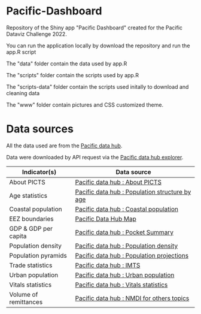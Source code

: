 # Pacific-Dashboard
Repository of the Shiny app "Pacific Dashboard" created for the Pacific Dataviz Challenge 2022. 

You can run the application locally by download the repository and run the app.R script

The "data" folder contain the data used by app.R

The "scripts" folder contain the scripts used by app.R

The "scripts-data" folder contain the scripts used initally to download and cleaning data

The "www" folder contain pictures and CSS customized theme.

# Data sources

All the data used are from the <a href='https://pacificdata.org/ ' target='_blank'>Pacific data hub</a>.

Data were downloaded by API request via the <a href='https://stats.pacificdata.org/ ' target='_blank'>Pacific data hub explorer</a>.



| Indicator(s)          | Data source                                                                                                                                                                                                                                                                                                                                     |
|-----------------------|-------------------------------------------------------------------------------------|
|About PICTS             | <a href='https://stats.pacificdata.org/vis?fs[0]=Topic%2C0%7CMulti-domain%23XDO%23&pg=0&fc=Topic&df[ds]=ds%3ASPC2&df[id]=DF_KEYFACTS&df[ag]=SPC&df[vs]=1.0&pd=2021%2C2021&dq=A..&ly[cl]=INDICATOR&ly[rw]=GEO_PICT' target='_blank'>Pacific data hub : About PICTS</a> |
| Age statistics        | <a href='https://stats.pacificdata.org/vis?fs[0]=Topic%2C0%7CPopulation%23POP%23&pg=0&fc=Topic&df[ds]=ds%3ASPC2&df[id]=DF_POP_AGE&df[ag]=SPC&df[vs]=1.0&pd=2022%2C2022&dq=A..MEDIANAGE%2BPOPCHILD%2BPOPYOUTH%2BPOPELDER60%2BPOPELDER65%2BDEPRATIO1559%2BDEPRATIO1564._T&ly[rw]=GEO_PICT&ly[cl]=INDICATOR' target='_blank'>Pacific data hub : Population structure by age</a> |
| Coastal population    | <a href='https://stats.pacificdata.org/vis?fs[0]=Topic%2C0%7CPopulation%23POP%23&pg=0&fc=Topic&df[ds]=ds%3ASPC2&df[id]=DF_POP_COAST&df[ag]=SPC&df[vs]=2.0&pd=%2C2021&dq=A...&ly[rw]=GEO_PICT&ly[cl]=RANGE%2CINDICATOR' target='_blank'>Pacific data hub : Coastal population</a>                                                                                    |
| EEZ boundaries | <a href='https://map.pacificdata.org/#share=s-8gcA4u3ykVQMJ9ptzKTG6QfMu2K' target='_blank'>Pacific Data Hub Map</a> |
| GDP & GDP per capita  | <a href='https://stats.pacificdata.org/vis?lc=en&df[ds]=SPC2&df[id]=DF_POCKET&df[ag]=SPC&df[vs]=3.0&dq=..GDPCUSD%2BGDPCPCUSD&pd=%2C2022&ly[cl]=INDICATOR' target='_blank'>Pacific data hub : Pocket Summary</a>                                                                                                       |
| Population density    | <a href='https://stats.pacificdata.org/vis?fs[0]=Topic%2C0%7CPopulation%23POP%23&pg=0&fc=Topic&df[ds]=ds%3ASPC2&df[id]=DF_POP_DENSITY&df[ag]=SPC&df[vs]=1.0&pd=%2C2022&dq=A..&ly[rw]=GEO_PICT&ly[cl]=INDICATOR' target='_blank'>Pacific data hub : Population density</a>                                                                                           |
|Population pyramids | <a href='https://stats.pacificdata.org/vis?fs%5B0%5D=Topic%252C0%7CPopulation%2523POP%2523&pg=0&fc=Topic&df%5Bds%5D=ds%253ASPC2&df%5Bid%5D=DF_POP_PROJ&df%5Bag%5D=SPC&df%5Bvs%5D=3.0&pd=2017%252C2027&dq=A..MIDYEARPOPEST._T._T' target='_blank'>Pacific data hub : Population projections</a> |
| Trade statistics      | <a href='https://stats.pacificdata.org/vis?fs[0]=Topic%2C0%7CEconomy%23ECO%23&pg=0&fc=Topic&df[ds]=ds%3ASPC2&df[id]=DF_IMTS&df[ag]=SPC&df[vs]=4.0&pd=2015%2C&dq=A..GDP.TB%2BX%2BM._T._T._T.USD&ly[rw]=TRADE_FLOW&ly[cl]=TIME_PERIOD' target='_blank'>Pacific data hub : IMTS</a>                                                                      |
| Urban population      | <a href='https://stats.pacificdata.org/vis?fs[0]=Topic%2C0%7CPopulation%23POP%23&pg=0&fc=Topic&df[ds]=ds%3ASPC2&df[id]=DF_POP_URBAN&df[ag]=SPC&df[vs]=1.0&pd=2022%2C2022&dq=A...&ly[cl]=INDICATOR%2CURBANIZATION&ly[rw]=GEO_PICT' target='_blank'>Pacific data hub : Urban population</a>                                                                         |
| Vitals statistics     | <a href='https://stats.pacificdata.org/vis?fs[0]=Topic%2C0%7CPopulation%23POP%23&pg=0&fc=Topic&df[ds]=ds%3ASPC2&df[id]=DF_VITAL&df[ag]=SPC&df[vs]=1.0&pd=%2C2020&dq=A...&ly[cl]=TIME_PERIOD&ly[rw]=INDICATOR%2CSEX' target='_blank'>Pacific data hub : Vitals statistics </a>                                                                                       |
| Volume of remittances | <a href='https://stats.pacificdata.org/vis?dq=A..BX_TRF_PWKR.....&pd=%2C&frequency=A&lc=en&pg=0&df[ds]=SPC2&df[id]=DF_NMDI_OTH&df[ag]=SPC&df[vs]=1.0&ly[rw]=GEO_PICT&ly[cl]=TIME_PERIOD' target='_blank'>Pacific data hub : NMDI for others topics</a> |



